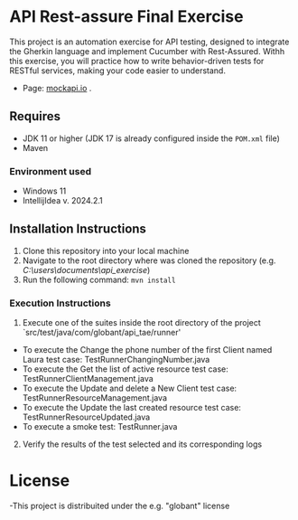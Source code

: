 # API Rest-assure Final Exercise
This project is an automation exercise for API testing, designed to integrate the Gherkin language and implement Cucumber with Rest-Assured. Withh this exercise, you will practice how to write behavior-driven tests for RESTful services, making your code easier to understand.

- Page: [mockapi.io]([https://63b6dfe11907f863aa04ff81.mockapi.io/api/v1/])
.
## Requires
- JDK 11 or higher (JDK 17 is already configured inside the `POM.xml` file)
- Maven
### Environment used
- Windows 11
- IntellijIdea v. 2024.2.1
## Installation Instructions
1. Clone this repository into your local machine
2. Navigate to the root directory where was cloned the repository (e.g. *C:\users\documents\api_exercise*)
3. Run the following command:
   `mvn install`
### Execution Instructions
1. Execute one of the suites inside the root directory of the project `src/test/java/com/globant/api_tae/runner'
  - To execute the Change the phone number of the first Client named Laura test case: TestRunnerChangingNumber.java
  - To execute the Get the list of active resource test case: TestRunnerClientManagement.java
  - To execute the Update and delete a New Client test case: TestRunnerResourceManagement.java
  - To execute the Update the last created resource test case: TestRunnerResourceUpdated.java
  - To execute a smoke test: TestRunner.java


2. Verify the results of the test selected and its corresponding logs

# License 
-This project is distribuited under the e.g. "globant" license
